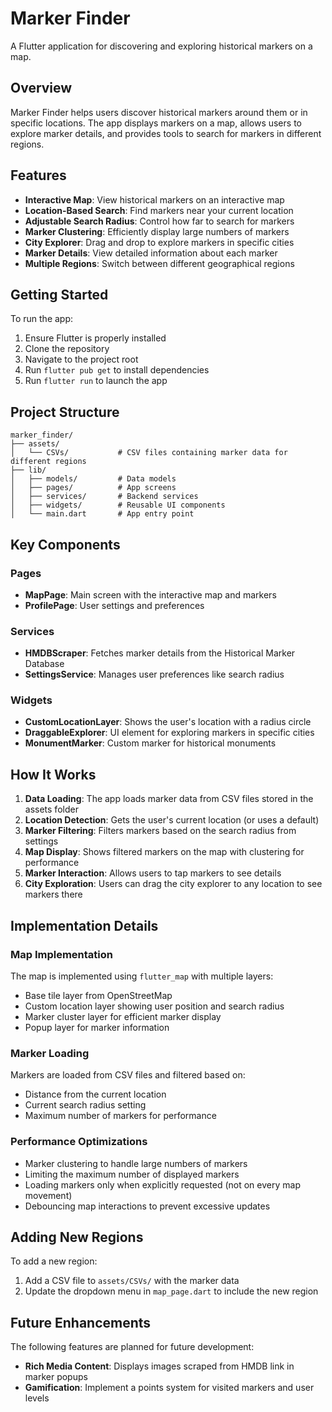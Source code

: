 # Marker Finder

A Flutter application for discovering and exploring historical markers on a map.

## Overview

Marker Finder helps users discover historical markers around them or in specific locations. The app displays markers on a map, allows users to explore marker details, and provides tools to search for markers in different regions.

## Features

- **Interactive Map**: View historical markers on an interactive map
- **Location-Based Search**: Find markers near your current location
- **Adjustable Search Radius**: Control how far to search for markers
- **Marker Clustering**: Efficiently display large numbers of markers
- **City Explorer**: Drag and drop to explore markers in specific cities
- **Marker Details**: View detailed information about each marker
- **Multiple Regions**: Switch between different geographical regions

## Getting Started

To run the app:

1. Ensure Flutter is properly installed
2. Clone the repository
3. Navigate to the project root
4. Run `flutter pub get` to install dependencies
5. Run `flutter run` to launch the app

## Project Structure

```
marker_finder/
├── assets/
│   └── CSVs/           # CSV files containing marker data for different regions
├── lib/
│   ├── models/         # Data models
│   ├── pages/          # App screens
│   ├── services/       # Backend services
│   ├── widgets/        # Reusable UI components
│   └── main.dart       # App entry point
```

## Key Components

### Pages

- **MapPage**: Main screen with the interactive map and markers
- **ProfilePage**: User settings and preferences

### Services

- **HMDBScraper**: Fetches marker details from the Historical Marker Database
- **SettingsService**: Manages user preferences like search radius

### Widgets

- **CustomLocationLayer**: Shows the user's location with a radius circle
- **DraggableExplorer**: UI element for exploring markers in specific cities
- **MonumentMarker**: Custom marker for historical monuments

## How It Works

1. **Data Loading**: The app loads marker data from CSV files stored in the assets folder
2. **Location Detection**: Gets the user's current location (or uses a default)
3. **Marker Filtering**: Filters markers based on the search radius from settings
4. **Map Display**: Shows filtered markers on the map with clustering for performance
5. **Marker Interaction**: Allows users to tap markers to see details
6. **City Exploration**: Users can drag the city explorer to any location to see markers there

## Implementation Details

### Map Implementation

The map is implemented using `flutter_map` with multiple layers:
- Base tile layer from OpenStreetMap
- Custom location layer showing user position and search radius
- Marker cluster layer for efficient marker display
- Popup layer for marker information

### Marker Loading

Markers are loaded from CSV files and filtered based on:
- Distance from the current location
- Current search radius setting
- Maximum number of markers for performance

### Performance Optimizations

- Marker clustering to handle large numbers of markers
- Limiting the maximum number of displayed markers
- Loading markers only when explicitly requested (not on every map movement)
- Debouncing map interactions to prevent excessive updates

## Adding New Regions

To add a new region:
1. Add a CSV file to `assets/CSVs/` with the marker data
2. Update the dropdown menu in `map_page.dart` to include the new region

## Future Enhancements

The following features are planned for future development:

- **Rich Media Content**: Displays images scraped from HMDB link in marker popups
- **Gamification**: Implement a points system for visited markers and user levels